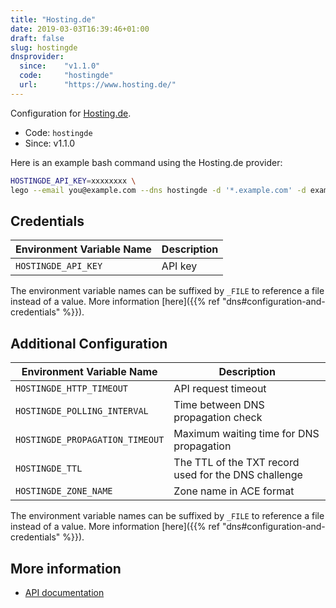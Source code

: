 ```yaml
---
title: "Hosting.de"
date: 2019-03-03T16:39:46+01:00
draft: false
slug: hostingde
dnsprovider:
  since:    "v1.1.0"
  code:     "hostingde"
  url:      "https://www.hosting.de/"
---
```


<!-- THIS DOCUMENTATION IS AUTO-GENERATED. PLEASE DO NOT EDIT. -->
<!-- providers/dns/hostingde/hostingde.toml -->
<!-- THIS DOCUMENTATION IS AUTO-GENERATED. PLEASE DO NOT EDIT. -->


Configuration for [Hosting.de](https://www.hosting.de/).


<!--more-->

- Code: `hostingde`
- Since: v1.1.0


Here is an example bash command using the Hosting.de provider:

```bash
HOSTINGDE_API_KEY=xxxxxxxx \
lego --email you@example.com --dns hostingde -d '*.example.com' -d example.com run
```




## Credentials

| Environment Variable Name | Description |
|-----------------------|-------------|
| `HOSTINGDE_API_KEY` | API key |

The environment variable names can be suffixed by `_FILE` to reference a file instead of a value.
More information [here]({{% ref "dns#configuration-and-credentials" %}}).


## Additional Configuration

| Environment Variable Name | Description |
|--------------------------------|-------------|
| `HOSTINGDE_HTTP_TIMEOUT` | API request timeout |
| `HOSTINGDE_POLLING_INTERVAL` | Time between DNS propagation check |
| `HOSTINGDE_PROPAGATION_TIMEOUT` | Maximum waiting time for DNS propagation |
| `HOSTINGDE_TTL` | The TTL of the TXT record used for the DNS challenge |
| `HOSTINGDE_ZONE_NAME` | Zone name in ACE format |

The environment variable names can be suffixed by `_FILE` to reference a file instead of a value.
More information [here]({{% ref "dns#configuration-and-credentials" %}}).




## More information

- [API documentation](https://www.hosting.de/api/#dns)

<!-- THIS DOCUMENTATION IS AUTO-GENERATED. PLEASE DO NOT EDIT. -->
<!-- providers/dns/hostingde/hostingde.toml -->
<!-- THIS DOCUMENTATION IS AUTO-GENERATED. PLEASE DO NOT EDIT. -->
